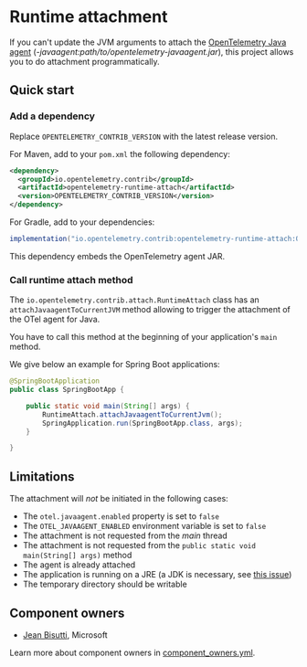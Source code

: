# Runtime attachment

If you can't update the JVM arguments to attach the [OpenTelemetry Java agent](https://github.com/open-telemetry/opentelemetry-java-instrumentation) (_-javaagent:path/to/opentelemetry-javaagent.jar_), this project allows you to do attachment programmatically.

## Quick start

### Add a dependency

Replace `OPENTELEMETRY_CONTRIB_VERSION` with the latest release version.

For Maven, add to your `pom.xml` the following dependency:

```xml
<dependency>
  <groupId>io.opentelemetry.contrib</groupId>
  <artifactId>opentelemetry-runtime-attach</artifactId>
  <version>OPENTELEMETRY_CONTRIB_VERSION</version>
</dependency>
```

For Gradle, add to your dependencies:

```groovy
implementation("io.opentelemetry.contrib:opentelemetry-runtime-attach:OPENTELEMETRY_CONTRIB_VERSION")
```

This dependency embeds the OpenTelemetry agent JAR.

### Call runtime attach method

The `io.opentelemetry.contrib.attach.RuntimeAttach` class has an `attachJavaagentToCurrentJVM` method allowing to trigger the attachment of the OTel agent for Java.

You have to call this method at the beginning of your application's `main` method.

We give below an example for Spring Boot applications:

```java
@SpringBootApplication
public class SpringBootApp {

    public static void main(String[] args) {
        RuntimeAttach.attachJavaagentToCurrentJvm();
        SpringApplication.run(SpringBootApp.class, args);
    }

}
```

## Limitations

The attachment will _not_ be initiated in the following cases:

* The `otel.javaagent.enabled` property is set to `false`
* The `OTEL_JAVAAGENT_ENABLED` environment variable is set to `false`
* The attachment is not requested from the _main_ thread
* The attachment is not requested from the `public static void main(String[] args)` method
* The agent is already attached
* The application is running on a JRE (a JDK is necessary, see [this issue](https://github.com/raphw/byte-buddy/issues/374))
* The temporary directory should be writable

## Component owners

- [Jean Bisutti](https://github.com/jeanbisutti), Microsoft

Learn more about component owners in [component_owners.yml](../.github/component_owners.yml).
